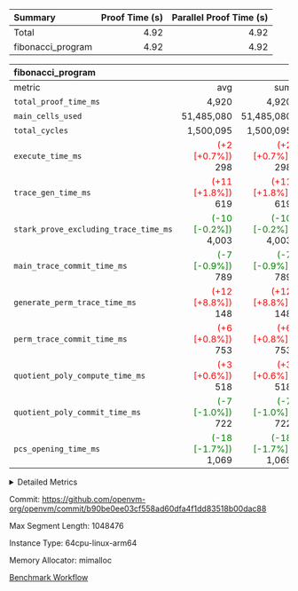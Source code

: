| Summary | Proof Time (s) | Parallel Proof Time (s) |
|:---|---:|---:|
| Total |  4.92 |  4.92 |
| fibonacci_program |  4.92 |  4.92 |


| fibonacci_program |||||
|:---|---:|---:|---:|---:|
|metric|avg|sum|max|min|
| `total_proof_time_ms ` |  4,920 |  4,920 |  4,920 |  4,920 |
| `main_cells_used     ` |  51,485,080 |  51,485,080 |  51,485,080 |  51,485,080 |
| `total_cycles        ` |  1,500,095 |  1,500,095 |  1,500,095 |  1,500,095 |
| `execute_time_ms     ` | <span style='color: red'>(+2 [+0.7%])</span> 298 | <span style='color: red'>(+2 [+0.7%])</span> 298 | <span style='color: red'>(+2 [+0.7%])</span> 298 | <span style='color: red'>(+2 [+0.7%])</span> 298 |
| `trace_gen_time_ms   ` | <span style='color: red'>(+11 [+1.8%])</span> 619 | <span style='color: red'>(+11 [+1.8%])</span> 619 | <span style='color: red'>(+11 [+1.8%])</span> 619 | <span style='color: red'>(+11 [+1.8%])</span> 619 |
| `stark_prove_excluding_trace_time_ms` | <span style='color: green'>(-10 [-0.2%])</span> 4,003 | <span style='color: green'>(-10 [-0.2%])</span> 4,003 | <span style='color: green'>(-10 [-0.2%])</span> 4,003 | <span style='color: green'>(-10 [-0.2%])</span> 4,003 |
| `main_trace_commit_time_ms` | <span style='color: green'>(-7 [-0.9%])</span> 789 | <span style='color: green'>(-7 [-0.9%])</span> 789 | <span style='color: green'>(-7 [-0.9%])</span> 789 | <span style='color: green'>(-7 [-0.9%])</span> 789 |
| `generate_perm_trace_time_ms` | <span style='color: red'>(+12 [+8.8%])</span> 148 | <span style='color: red'>(+12 [+8.8%])</span> 148 | <span style='color: red'>(+12 [+8.8%])</span> 148 | <span style='color: red'>(+12 [+8.8%])</span> 148 |
| `perm_trace_commit_time_ms` | <span style='color: red'>(+6 [+0.8%])</span> 753 | <span style='color: red'>(+6 [+0.8%])</span> 753 | <span style='color: red'>(+6 [+0.8%])</span> 753 | <span style='color: red'>(+6 [+0.8%])</span> 753 |
| `quotient_poly_compute_time_ms` | <span style='color: red'>(+3 [+0.6%])</span> 518 | <span style='color: red'>(+3 [+0.6%])</span> 518 | <span style='color: red'>(+3 [+0.6%])</span> 518 | <span style='color: red'>(+3 [+0.6%])</span> 518 |
| `quotient_poly_commit_time_ms` | <span style='color: green'>(-7 [-1.0%])</span> 722 | <span style='color: green'>(-7 [-1.0%])</span> 722 | <span style='color: green'>(-7 [-1.0%])</span> 722 | <span style='color: green'>(-7 [-1.0%])</span> 722 |
| `pcs_opening_time_ms ` | <span style='color: green'>(-18 [-1.7%])</span> 1,069 | <span style='color: green'>(-18 [-1.7%])</span> 1,069 | <span style='color: green'>(-18 [-1.7%])</span> 1,069 | <span style='color: green'>(-18 [-1.7%])</span> 1,069 |



<details>
<summary>Detailed Metrics</summary>

| group | num_segments | keygen_time_ms | commit_exe_time_ms |
| --- | --- | --- | --- |
| fibonacci_program | 1 | 395 | 6 | 

| group | air_name | quotient_deg | interactions | constraints |
| --- | --- | --- | --- | --- |
| fibonacci_program | AccessAdapterAir<16> | 4 | 5 | 11 | 
| fibonacci_program | AccessAdapterAir<2> | 4 | 5 | 11 | 
| fibonacci_program | AccessAdapterAir<32> | 4 | 5 | 11 | 
| fibonacci_program | AccessAdapterAir<4> | 4 | 5 | 11 | 
| fibonacci_program | AccessAdapterAir<64> | 4 | 5 | 11 | 
| fibonacci_program | AccessAdapterAir<8> | 4 | 5 | 11 | 
| fibonacci_program | BitwiseOperationLookupAir<8> | 2 | 2 | 4 | 
| fibonacci_program | MemoryMerkleAir<8> | 4 | 4 | 38 | 
| fibonacci_program | PersistentBoundaryAir<8> | 4 | 3 | 5 | 
| fibonacci_program | PhantomAir | 4 | 3 | 4 | 
| fibonacci_program | Poseidon2PeripheryAir<BabyBearParameters>, 1> | 2 | 1 | 286 | 
| fibonacci_program | ProgramAir | 1 | 1 | 4 | 
| fibonacci_program | RangeTupleCheckerAir<2> | 1 | 1 | 4 | 
| fibonacci_program | Rv32HintStoreAir | 4 | 19 | 21 | 
| fibonacci_program | VariableRangeCheckerAir | 1 | 1 | 4 | 
| fibonacci_program | VmAirWrapper<Rv32BaseAluAdapterAir, BaseAluCoreAir<4, 8> | 4 | 19 | 30 | 
| fibonacci_program | VmAirWrapper<Rv32BaseAluAdapterAir, LessThanCoreAir<4, 8> | 4 | 17 | 35 | 
| fibonacci_program | VmAirWrapper<Rv32BaseAluAdapterAir, ShiftCoreAir<4, 8> | 4 | 23 | 84 | 
| fibonacci_program | VmAirWrapper<Rv32BranchAdapterAir, BranchEqualCoreAir<4> | 4 | 11 | 17 | 
| fibonacci_program | VmAirWrapper<Rv32BranchAdapterAir, BranchLessThanCoreAir<4, 8> | 4 | 13 | 32 | 
| fibonacci_program | VmAirWrapper<Rv32CondRdWriteAdapterAir, Rv32JalLuiCoreAir> | 4 | 10 | 15 | 
| fibonacci_program | VmAirWrapper<Rv32JalrAdapterAir, Rv32JalrCoreAir> | 4 | 16 | 16 | 
| fibonacci_program | VmAirWrapper<Rv32LoadStoreAdapterAir, LoadSignExtendCoreAir<4, 8> | 4 | 18 | 21 | 
| fibonacci_program | VmAirWrapper<Rv32LoadStoreAdapterAir, LoadStoreCoreAir<4> | 4 | 17 | 27 | 
| fibonacci_program | VmAirWrapper<Rv32MultAdapterAir, DivRemCoreAir<4, 8> | 4 | 25 | 72 | 
| fibonacci_program | VmAirWrapper<Rv32MultAdapterAir, MulHCoreAir<4, 8> | 4 | 24 | 23 | 
| fibonacci_program | VmAirWrapper<Rv32MultAdapterAir, MultiplicationCoreAir<4, 8> | 4 | 19 | 13 | 
| fibonacci_program | VmAirWrapper<Rv32RdWriteAdapterAir, Rv32AuipcCoreAir> | 4 | 11 | 12 | 
| fibonacci_program | VmConnectorAir | 4 | 3 | 8 | 

| group | air_name | segment | rows | prep_cols | perm_cols | main_cols | cells |
| --- | --- | --- | --- | --- | --- | --- | --- |
| fibonacci_program | AccessAdapterAir<8> | 0 | 32 |  | 12 | 17 | 928 | 
| fibonacci_program | BitwiseOperationLookupAir<8> | 0 | 65,536 | 3 | 8 | 2 | 655,360 | 
| fibonacci_program | MemoryMerkleAir<8> | 0 | 256 |  | 12 | 32 | 11,264 | 
| fibonacci_program | PersistentBoundaryAir<8> | 0 | 32 |  | 8 | 20 | 896 | 
| fibonacci_program | PhantomAir | 0 | 2 |  | 8 | 6 | 28 | 
| fibonacci_program | Poseidon2PeripheryAir<BabyBearParameters>, 1> | 0 | 256 |  | 8 | 300 | 78,848 | 
| fibonacci_program | ProgramAir | 0 | 4,096 |  | 8 | 10 | 73,728 | 
| fibonacci_program | RangeTupleCheckerAir<2> | 0 | 524,288 | 2 | 8 | 1 | 4,718,592 | 
| fibonacci_program | Rv32HintStoreAir | 0 | 4 |  | 24 | 32 | 224 | 
| fibonacci_program | VariableRangeCheckerAir | 0 | 262,144 | 2 | 8 | 1 | 2,359,296 | 
| fibonacci_program | VmAirWrapper<Rv32BaseAluAdapterAir, BaseAluCoreAir<4, 8> | 0 | 1,048,576 |  | 28 | 36 | 67,108,864 | 
| fibonacci_program | VmAirWrapper<Rv32BaseAluAdapterAir, LessThanCoreAir<4, 8> | 0 | 524,288 |  | 24 | 37 | 31,981,568 | 
| fibonacci_program | VmAirWrapper<Rv32BranchAdapterAir, BranchEqualCoreAir<4> | 0 | 262,144 |  | 16 | 26 | 11,010,048 | 
| fibonacci_program | VmAirWrapper<Rv32BranchAdapterAir, BranchLessThanCoreAir<4, 8> | 0 | 4 |  | 20 | 32 | 208 | 
| fibonacci_program | VmAirWrapper<Rv32CondRdWriteAdapterAir, Rv32JalLuiCoreAir> | 0 | 131,072 |  | 16 | 18 | 4,456,448 | 
| fibonacci_program | VmAirWrapper<Rv32JalrAdapterAir, Rv32JalrCoreAir> | 0 | 16 |  | 20 | 28 | 768 | 
| fibonacci_program | VmAirWrapper<Rv32LoadStoreAdapterAir, LoadStoreCoreAir<4> | 0 | 16 |  | 28 | 40 | 1,088 | 
| fibonacci_program | VmAirWrapper<Rv32RdWriteAdapterAir, Rv32AuipcCoreAir> | 0 | 8 |  | 16 | 21 | 296 | 
| fibonacci_program | VmConnectorAir | 0 | 2 | 1 | 8 | 4 | 24 | 

| group | segment | trace_gen_time_ms | total_proof_time_ms | total_cycles | total_cells | stark_prove_excluding_trace_time_ms | quotient_poly_compute_time_ms | quotient_poly_commit_time_ms | perm_trace_commit_time_ms | pcs_opening_time_ms | main_trace_commit_time_ms | main_cells_used | generate_perm_trace_time_ms | execute_time_ms |
| --- | --- | --- | --- | --- | --- | --- | --- | --- | --- | --- | --- | --- | --- | --- |
| fibonacci_program | 0 | 619 | 4,920 | 1,500,095 | 122,458,476 | 4,003 | 518 | 722 | 753 | 1,069 | 789 | 51,485,080 | 148 | 298 | 

</details>


Commit: https://github.com/openvm-org/openvm/commit/b90be0ee03cf558ad60dfa4f1dd83518b00dac88

Max Segment Length: 1048476

Instance Type: 64cpu-linux-arm64

Memory Allocator: mimalloc

[Benchmark Workflow](https://github.com/openvm-org/openvm/actions/runs/13231548288)
